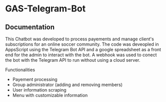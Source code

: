 # GAS-Telegram-Bot

## Documentation

This Chatbot was developed to process payements and manage client's subscriptions for an online soccer community. The code was deveopled in AppsScript using the Telegram Bot API and a google spreadsheet as a front end for the admin to interact with the bot. A webhook was used to conect the bot with the Telegram API to run without using a cloud server.

Functionalities
- Payement processing 
- Group administrator (adding and removing members)
- User information scraping
- Menu with customizable information 
